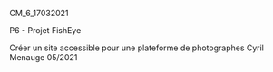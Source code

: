 CM_6_17032021

P6 - Projet FishEye

Créer un site accessible pour une plateforme de photographes
Cyril Menauge 05/2021
